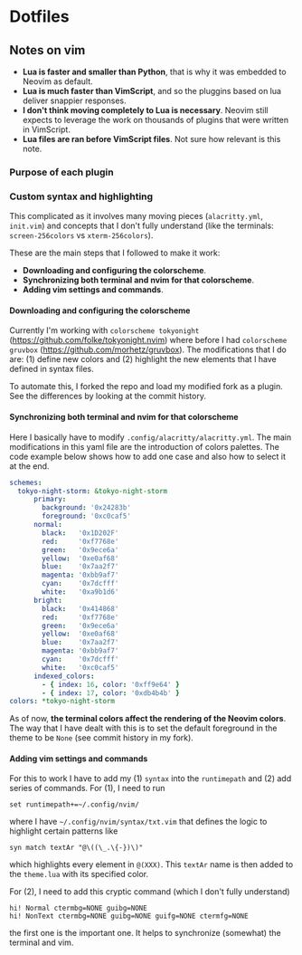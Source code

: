 # Dotfiles

## Notes on vim
* **Lua is faster and smaller than Python**, that is why it was embedded to Neovim as
  default.
* **Lua is much faster than VimScript**, and so the pluggins based on lua deliver
  snappier responses.
* **I don't think moving completely to Lua is necessary**. Neovim still expects to
  leverage the work on thousands of plugins that were written in VimScript.
* **Lua files are ran before VimScript files**. Not sure how relevant is this note.

### Purpose of each plugin

### Custom syntax and highlighting
This complicated as it involves many moving pieces (`alacritty.yml`, `init.vim`) and concepts that I
don't fully understand (like the terminals: `screen-256colors` vs `xterm-256colors`).

These are the main steps that I followed to make it work:
* **Downloading and configuring the colorscheme**.
* **Synchronizing both terminal and nvim for that colorscheme**.
* **Adding vim settings and commands**.

#### Downloading and configuring the colorscheme
Currently I'm working with `colorscheme tokyonight` (https://github.com/folke/tokyonight.nvim) 
where before I had `colorscheme gruvbox` (https://github.com/morhetz/gruvbox).
The modifications that I do are: (1) define new colors and (2) highlight the new
elements that I have defined in syntax files.

To automate this, I forked the repo and load my modified fork as a plugin. See the
differences by looking at the commit history.

#### Synchronizing both terminal and nvim for that colorscheme
Here I basically have to modify `.config/alacritty/alacritty.yml`. The main modifications
in this yaml file are the introduction of colors palettes. The code example below shows
how to add one case and also how to select it at the end.
```yaml
schemes:
  tokyo-night-storm: &tokyo-night-storm
      primary:
        background: '0x24283b'
        foreground: '0xc0caf5'
      normal:
        black:   '0x1D202F'
        red:     '0xf7768e'
        green:   '0x9ece6a'
        yellow:  '0xe0af68'
        blue:    '0x7aa2f7'
        magenta: '0xbb9af7'
        cyan:    '0x7dcfff'
        white:   '0xa9b1d6'
      bright:
        black:   '0x414868'
        red:     '0xf7768e'
        green:   '0x9ece6a'
        yellow:  '0xe0af68'
        blue:    '0x7aa2f7'
        magenta: '0xbb9af7'
        cyan:    '0x7dcfff'
        white:   '0xc0caf5'
      indexed_colors:
        - { index: 16, color: '0xff9e64' }
        - { index: 17, color: '0xdb4b4b' }
colors: *tokyo-night-storm
```
As of now, **the terminal colors affect the rendering of the Neovim colors**. The way
that I have dealt with this is to set the default foreground in the theme to be `None`
(see commit history in my fork).

#### Adding vim settings and commands
For this to work I have to add my (1) `syntax` into the `runtimepath` and (2) add series
of commands.
For (1), I need to run
```
set runtimepath+=~/.config/nvim/
```
where I have `~/.config/nvim/syntax/txt.vim` that defines the logic to highlight certain
patterns like
```
syn match textAr "@\((\_.\{-})\)"
```
which highlights every element in `@(XXX)`. This `textAr` name is then added to the
`theme.lua` with its specified color.

For (2), I need to add this cryptic command (which I don't fully understand)
```
hi! Normal ctermbg=NONE guibg=NONE
hi! NonText ctermbg=NONE guibg=NONE guifg=NONE ctermfg=NONE
```
the first one is the important one. It helps to synchronize (somewhat) the terminal and
vim.
